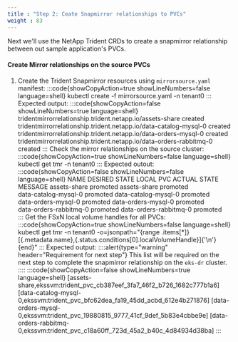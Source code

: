 ```yaml
---
title : "Step 2: Ceate Snapmirror relationships to PVCs"
weight : 83
---
```


Next we'll use the NetApp Trident CRDs to create a snapmirror relationship between out sample application's PVCs. 

#### Create Mirror relationships on the source PVCs

1) Create the Trident Snapmirror resources using `mirrorsource.yaml` manifest:
:::code{showCopyAction=true showLineNumbers=false language=shell}
kubectl create -f mirrorsource.yaml -n tenant0
:::
Expected output:
:::code{showCopyAction=false showLineNumbers=true language=shell}
tridentmirrorrelationship.trident.netapp.io/assets-share created
tridentmirrorrelationship.trident.netapp.io/data-catalog-mysql-0 created
tridentmirrorrelationship.trident.netapp.io/data-orders-mysql-0 created
tridentmirrorrelationship.trident.netapp.io/data-orders-rabbitmq-0 created
:::
Check the mirror relationships on the source cluster:
:::code{showCopyAction=true showLineNumbers=false language=shell}
kubectl get tmr -n tenant0
:::
Expected outout:
:::code{showCopyAction=false showLineNumbers=false language=shell}
NAME                     DESIRED STATE   LOCAL PVC                ACTUAL STATE   MESSAGE
assets-share             promoted        assets-share             promoted       
data-catalog-mysql-0     promoted        data-catalog-mysql-0     promoted       
data-orders-mysql-0      promoted        data-orders-mysql-0      promoted       
data-orders-rabbitmq-0   promoted        data-orders-rabbitmq-0   promoted       
:::
Get the FSxN local volume handles for all PVCs:
:::code{showCopyAction=true showLineNumbers=false language=shell}
kubectl get tmr -n tenant0 -o=jsonpath="{range .items[*]}[{.metadata.name},{.status.conditions[0].localVolumeHandle}]{'\n'}{end}"
:::
Expected output:
::::alert{type="warning" header="Requirement for next step"}
This list will be required on the next step to complete the snapmirror relationship on the `eks-dr` cluster. 
::::
:::code{showCopyAction=false showLineNumbers=true language=shell}
[assets-share,ekssvm:trident_pvc_cb387eef_3fa7_46f2_b726_1682c777b1a6]
[data-catalog-mysql-0,ekssvm:trident_pvc_bfc62dea_fa19_45dd_acbd_612e4b271876]
[data-orders-mysql-0,ekssvm:trident_pvc_19880815_9777_41cf_9def_5b83e4cbbe9e]
[data-orders-rabbitmq-0,ekssvm:trident_pvc_c18a60ff_723d_45a2_b40c_4d84934d38ba]
:::

